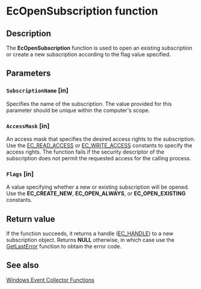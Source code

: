 # EcOpenSubscription function

## Description

The **EcOpenSubscription** function is used to open an existing subscription or create a new subscription according to the flag value specified.

## Parameters

### `SubscriptionName` [in]

Specifies the name of the subscription. The value provided for this parameter should be unique within the computer's scope.

### `AccessMask` [in]

An access mask that specifies the desired access rights to the subscription. Use the [EC_READ_ACCESS](https://learn.microsoft.com/windows/desktop/WEC/windows-event-collector-constants) or [EC_WRITE_ACCESS](https://learn.microsoft.com/windows/desktop/WEC/windows-event-collector-constants) constants to specify the access rights. The function fails if the security descriptor of the subscription does not permit the requested access for the calling process.

### `Flags` [in]

A value specifying whether a new or existing subscription will be opened. Use the **EC_CREATE_NEW**, **EC_OPEN_ALWAYS**, or **EC_OPEN_EXISTING** constants.

## Return value

If the function succeeds, it returns a handle ([EC_HANDLE](https://learn.microsoft.com/windows/desktop/WEC/windows-event-collector-data-types)) to a new subscription object. Returns **NULL** otherwise, in which case use the [GetLastError](https://learn.microsoft.com/windows/desktop/api/errhandlingapi/nf-errhandlingapi-getlasterror) function to obtain the error code.

## See also

[Windows Event Collector Functions](https://learn.microsoft.com/windows/desktop/WEC/windows-event-collector-functions)